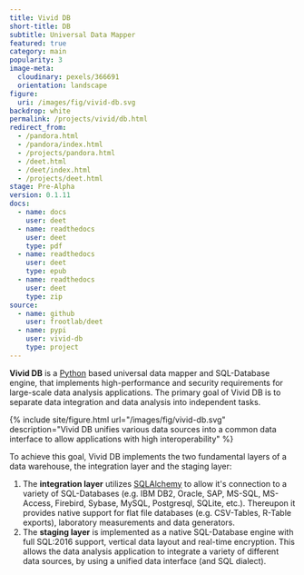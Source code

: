```yaml
---
title: Vivid DB
short-title: DB
subtitle: Universal Data Mapper
featured: true
category: main
popularity: 3
image-meta:
  cloudinary: pexels/366691
  orientation: landscape
figure:
  uri: /images/fig/vivid-db.svg
backdrop: white
permalink: /projects/vivid/db.html
redirect_from:
  - /pandora.html
  - /pandora/index.html
  - /projects/pandora.html
  - /deet.html
  - /deet/index.html
  - /projects/deet.html
stage: Pre-Alpha
version: 0.1.11
docs:
  - name: docs
    user: deet
  - name: readthedocs
    user: deet
    type: pdf
  - name: readthedocs
    user: deet
    type: epub
  - name: readthedocs
    user: deet
    type: zip
source:
  - name: github
    user: frootlab/deet
  - name: pypi
    user: vivid-db
    type: project
---
```


**Vivid DB** is a [Python](https://www.python.org/) based universal data mapper
and SQL-Database engine, that implements high-performance and security
requirements for large-scale data analysis applications. The primary goal of
Vivid DB is to separate data integration and data analysis into independent
tasks.

{% include site/figure.html url="/images/fig/vivid-db.svg"
  description="Vivid DB unifies various data sources into a common data
  interface to allow applications with high interoperability" %}

To achieve this goal, Vivid DB implements the two fundamental layers of a data
warehouse, the integration layer and the staging layer:

1. The **integration layer** utilizes [SQLAlchemy](https://www.sqlalchemy.org)
   to allow it\'s connection to a variety of SQL-Databases (e.g. IBM DB2,
   Oracle, SAP, MS-SQL, MS-Access, Firebird, Sybase, MySQL, Postgresql, SQLite,
   etc.). Thereupon it provides native support for flat file databases (e.g.
   CSV-Tables, R-Table exports), laboratory measurements and data generators.
2. The **staging layer** is implemented as a native SQL-Database engine with
   full SQL:2016 support, vertical data layout and real-time encryption. This
   allows the data analysis application to integrate a variety of different data
   sources, by using a unified data interface (and SQL dialect).
